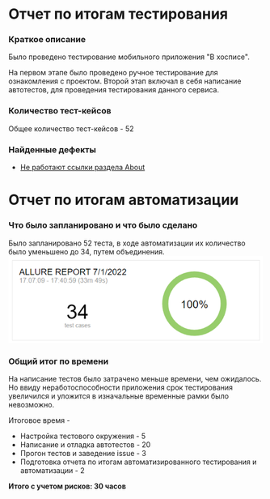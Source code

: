 # Отчет по итогам тестирования

### Краткое описание

Было проведено тестирование мобильного приложения "В хосписе".

На первом этапе было проведено ручное тестирование для ознакомления с проектом.
Второй этап включал в себя написание автотестов, для проведения тестирования данного сервиса.

### Количество тест-кейсов

Общее количество тест-кейсов - 52

### Найденные дефекты

- [Не работают ссылки раздела About](https://github.com/Cryofbb/QA-Finale/issues/2)

# Отчет по итогам автоматизации

### Что было запланировано и что было сделано

Было запланировано 52 теста, в ходе автоматизации их количество было уменьшено до 34, путем объединения.
![img.png](img.png)

### Общий итог по времени

На написание тестов было затрачено меньше времени, чем ожидалось.
Но ввиду неработоспособности приложения срок тестирования увеличился и уложится в изначальные временные рамки было невозможно.

Итоговое время -

- Настройка тестового окружения - 5
- Написание и отладка автотестов - 20
- Прогон тестов и заведение issue - 3
- Подготовка отчета по итогам автоматизированного тестирования и автоматизации - 2

**Итого с учетом рисков: 30 часов**
